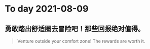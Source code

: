 
# To day 2021-08-09


## 勇敢踏出舒适圈去冒险吧！那些回报绝对值得。
> Venture outside your comfort zone! The rewards are worth it.

    